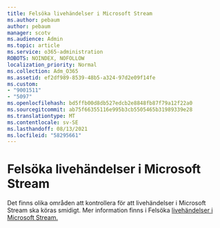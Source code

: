 ```yaml
---
title: Felsöka livehändelser i Microsoft Stream
ms.author: pebaum
author: pebaum
manager: scotv
ms.audience: Admin
ms.topic: article
ms.service: o365-administration
ROBOTS: NOINDEX, NOFOLLOW
localization_priority: Normal
ms.collection: Adm_O365
ms.assetid: ef2df989-8539-48b5-a324-97d2e09f14fe
ms.custom:
- "9001511"
- "5097"
ms.openlocfilehash: bd5ffb00d8db527edcb2e8848fb87f79a12f22a0
ms.sourcegitcommit: ab75f66355116e995b3cb5505465b31989339e28
ms.translationtype: MT
ms.contentlocale: sv-SE
ms.lasthandoff: 08/13/2021
ms.locfileid: "58295661"
---
```

# <a name="troubleshooting-live-events-in-microsoft-stream"></a>Felsöka livehändelser i Microsoft Stream

Det finns olika områden att kontrollera för att livehändelser i Microsoft Stream ska köras smidigt. Mer information finns i Felsöka [livehändelser i Microsoft Stream.](https://docs.microsoft.com/stream/live-event-troubleshooting)
